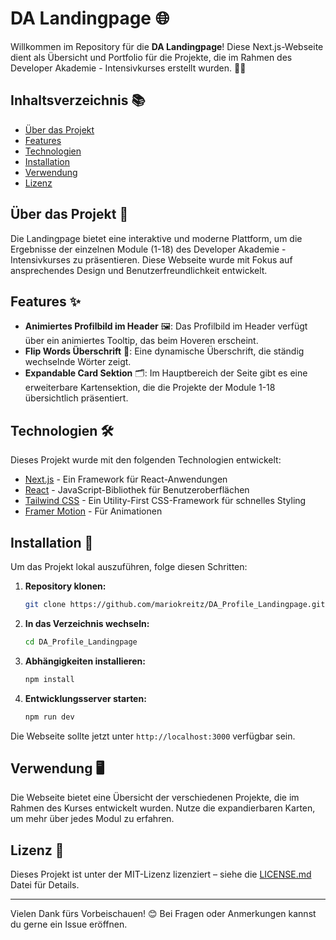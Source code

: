 # DA Landingpage 🌐

Willkommen im Repository für die **DA Landingpage**! Diese Next.js-Webseite dient als Übersicht und Portfolio für die Projekte, die im Rahmen des Developer Akademie - Intensivkurses erstellt wurden. 🧑‍💻

## Inhaltsverzeichnis 📚

- [Über das Projekt](#über-das-projekt-)
- [Features](#features-)
- [Technologien](#technologien-)
- [Installation](#installation-)
- [Verwendung](#verwendung-)
- [Lizenz](#lizenz-)

## Über das Projekt 📝

Die Landingpage bietet eine interaktive und moderne Plattform, um die Ergebnisse der einzelnen Module (1-18) des Developer Akademie - Intensivkurses zu präsentieren. Diese Webseite wurde mit Fokus auf ansprechendes Design und Benutzerfreundlichkeit entwickelt.

## Features ✨

- **Animiertes Profilbild im Header** 🖼️: Das Profilbild im Header verfügt über ein animiertes Tooltip, das beim Hoveren erscheint.
- **Flip Words Überschrift** 🔄: Eine dynamische Überschrift, die ständig wechselnde Wörter zeigt.
- **Expandable Card Sektion** 🗂️: Im Hauptbereich der Seite gibt es eine erweiterbare Kartensektion, die die Projekte der Module 1-18 übersichtlich präsentiert.

## Technologien 🛠️

Dieses Projekt wurde mit den folgenden Technologien entwickelt:

- [Next.js](https://nextjs.org/) - Ein Framework für React-Anwendungen
- [React](https://reactjs.org/) - JavaScript-Bibliothek für Benutzeroberflächen
- [Tailwind CSS](https://tailwindcss.com/) - Ein Utility-First CSS-Framework für schnelles Styling
- [Framer Motion](https://www.framer.com/motion/) - Für Animationen

## Installation 🚀

Um das Projekt lokal auszuführen, folge diesen Schritten:

1. **Repository klonen:**
   ```bash
   git clone https://github.com/mariokreitz/DA_Profile_Landingpage.git
   ```
2. **In das Verzeichnis wechseln:**
   ```bash
   cd DA_Profile_Landingpage
   ```
3. **Abhängigkeiten installieren:**
   ```bash
   npm install
   ```
4. **Entwicklungsserver starten:**
   ```bash
   npm run dev
   ```

Die Webseite sollte jetzt unter `http://localhost:3000` verfügbar sein.

## Verwendung 🖥️

Die Webseite bietet eine Übersicht der verschiedenen Projekte, die im Rahmen des Kurses entwickelt wurden. Nutze die expandierbaren Karten, um mehr über jedes Modul zu erfahren.

## Lizenz 📄

Dieses Projekt ist unter der MIT-Lizenz lizenziert – siehe die [LICENSE.md](https:///github.com/mariokreitz/DA_Profile_Landingpage/blob/main/LICENSE) Datei für Details.

---

Vielen Dank fürs Vorbeischauen! 😊 Bei Fragen oder Anmerkungen kannst du gerne ein Issue eröffnen.
